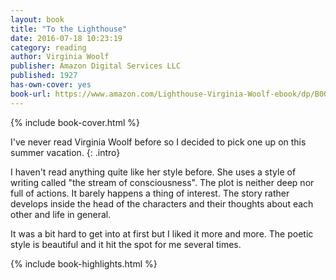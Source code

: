 ```yaml
---
layout: book
title: "To the Lighthouse"
date: 2016-07-18 10:23:19
category: reading
author: Virginia Woolf
publisher: Amazon Digital Services LLC
published: 1927
has-own-cover: yes
book-url: https://www.amazon.com/Lighthouse-Virginia-Woolf-ebook/dp/B00DHT1F2I?ie=UTF8&ref_=r_soa_w_d#nav-subnav
---
```

{% include book-cover.html %}

I've never read Virginia Woolf before so I decided to pick one up on this summer vacation.
{: .intro}

I haven't read anything quite like her style before. She uses a style of writing called "the stream of consciousness". The plot is neither deep nor full of actions. It barely happens a thing of interest. The story rather develops inside the head of the characters and their thoughts about each other and life in general.

It was a bit hard to get into at first but I liked it more and more. The poetic style is beautiful and it hit the spot for me several times.

{% include book-highlights.html %}
